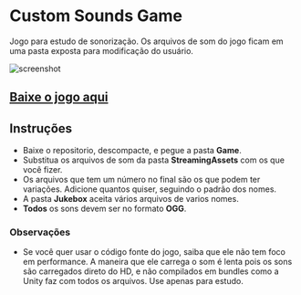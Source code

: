 # Custom Sounds Game
Jogo para estudo de sonorização. Os arquivos de som do jogo ficam em uma pasta exposta para modificação do usuário.

![screenshot](https://github.com/Chrisdbhr/CustomSoundGame/raw/master/screenshot.png)


## [Baixe o jogo aqui](https://github.com/Chrisdbhr/CustomSoundGame/raw/master/Game.zip)

## Instruções
- Baixe o repositorio, descompacte, e pegue a pasta **Game**.
- Substitua os arquivos de som da pasta **StreamingAssets** com os que você fizer.
- Os arquivos que tem um número no final são os que podem ter variações. Adicione quantos quiser, seguindo o padrão dos nomes.
- A pasta **Jukebox** aceita vários arquivos de varios nomes.
- **Todos** os sons devem ser no formato **OGG**.


### Observações
- Se você quer usar o código fonte do jogo, saiba que ele não tem foco em performance. A maneira que ele carrega o som é lenta pois os sons são carregados direto do HD, e não compilados em bundles como a Unity faz com todos os arquivos. Use apenas para estudo.
